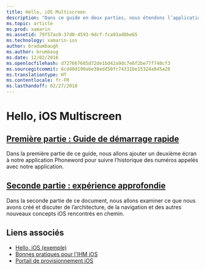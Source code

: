 ```yaml
---
title: Hello, iOS Multiscreen
description: "Dans ce guide en deux parties, nous étendons l’application Phoneword créée dans le guide Hello, iOS pour gérer un deuxième écran. Nous découvrirons progressivement le modèle de conception Model-View-Controller, implémenterons notre première navigation iOS et approfondirons notre connaissance de la structure et des fonctionnalités de l’application iOS."
ms.topic: article
ms.prod: xamarin
ms.assetid: 79f57ac0-37d0-4593-9dcf-fca93ad0be65
ms.technology: xamarin-ios
author: bradumbaugh
ms.author: brumbaug
ms.date: 12/02/2016
ms.openlocfilehash: d727667685d72de1bd42a9dc7e6f2be77f740cf3
ms.sourcegitcommit: 6cd40d190abe38edd50fc74331be15324a845a28
ms.translationtype: HT
ms.contentlocale: fr-FR
ms.lasthandoff: 02/27/2018
---
```

# <a name="hello-ios-multiscreen"></a>Hello, iOS Multiscreen

##  <a name="part-1-quickstartiosget-startedhello-ios-multiscreenhello-ios-multiscreen-quickstartmd"></a>[Première partie : Guide de démarrage rapide](~/ios/get-started/hello-ios-multiscreen/hello-ios-multiscreen-quickstart.md)

Dans la première partie de ce guide, nous allons ajouter un deuxième écran à notre application Phoneword pour suivre l’historique des numéros appelés avec notre application.

##  <a name="part-2-deep-diveiosget-startedhello-ios-multiscreenhello-ios-multiscreen-deepdivemd"></a>[Seconde partie : expérience approfondie](~/ios/get-started/hello-ios-multiscreen/hello-ios-multiscreen-deepdive.md)



Dans la seconde partie de ce document, nous allons examiner ce que nous avons créé et discuter de l’architecture, de la navigation et des autres nouveaux concepts iOS rencontrés en chemin.


## <a name="related-links"></a>Liens associés

- [Hello, iOS (exemple)](https://developer.xamarin.com/samples/monotouch/Hello_iOS/)
- [Bonnes pratiques pour l'IHM iOS](http://developer.apple.com/library/ios/#documentation/UserExperience/Conceptual/MobileHIG/Introduction/Introduction.html)
- [Portail de provisionnement iOS](https://developer.apple.com/ios/manage/overview/index.action)
